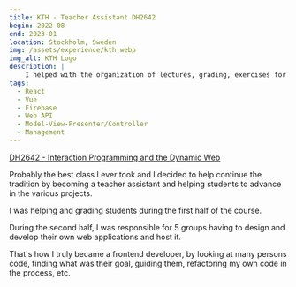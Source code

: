 ```yaml
---
title: KTH - Teacher Assistant DH2642
begin: 2022-08
end: 2023-01
location: Stockholm, Sweden
img: /assets/experience/kth.webp
img_alt: KTH Logo
description: |
    I helped with the organization of lectures, grading, exercises for a web design and development class.
tags:
  - React
  - Vue
  - Firebase
  - Web API
  - Model-View-Presenter/Controller
  - Management
---
```


[DH2642 - Interaction Programming and the Dynamic Web](https://www.kth.se/student/kurser/kurs/DH2642?l=en)

Probably the best class I ever took and I decided to help continue the tradition by becoming a teacher assistant and helping students to advance in the various projects.

I was helping and grading students during the first half of the course.

During the second half, I was responsible for 5 groups having to design and develop their own web applications and host it.

That's how I truly became a frontend developer, by looking at many persons code, finding what was their goal, guiding them, refactoring my own code in the process, etc.
